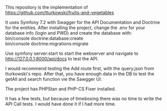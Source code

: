 This repository is the implementation of https://github.com/tturkowski/fruits-and-vegetables

It uses Symfony 7.2 with Swagger for the API Documentation and Doctrine for the entities. 
After installing the project, change the .env for your database info (login and PWD) and create the database with:  
bin/console doctrine:database:create  
bin/console doctrine:migrations:migrate  

Use symfony server:start to start the webserver and navigate to http://127.0.0.1:8000/api/docs to test the API. 

I would recommend testing the Add route first, with the query.json from tturkowski's repo. After that, you have enough
data in the DB to test the getAll and search function vie the Sawgger UI. 

The project has PHPStan and PHP-CS Fixer installed. 

It has a few tests, but because of timeboxing there was no time to write the API Call tests. 
I would have done it if I had more time.


